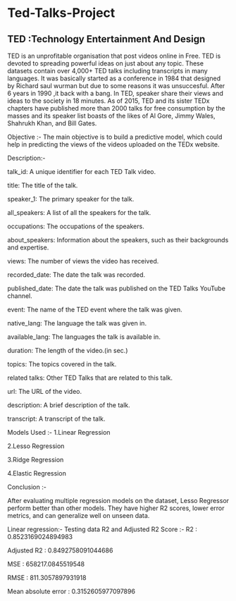 # Ted-Talks-Project

## TED :Technology Entertainment And Design

TED is an unprofitable organisation that post videos online in Free. TED is devoted to spreading powerful ideas on just about any topic. These datasets contain over 4,000+ TED talks including transcripts in many languages. It was basically started as a conference in 1984 that designed by Richard saul wurman but due to some reasons it was unsuccesful. After 6 years in 1990 ,it back with a bang. In TED, speaker share their views and ideas to the society in 18 minutes. As of 2015, TED and its sister TEDx chapters have published more than 2000 talks for free consumption by the masses and its speaker list boasts of the likes of Al Gore, Jimmy Wales, Shahrukh Khan, and Bill Gates.

Objective :-
The main objective is to build a predictive model, which could help in predicting the views of the videos uploaded on the TEDx website.

Description:-

talk_id: A unique identifier for each TED Talk video.

title: The title of the talk.

speaker_1: The primary speaker for the talk.

all_speakers: A list of all the speakers for the talk.

occupations: The occupations of the speakers.

about_speakers: Information about the speakers, such as their backgrounds and expertise.

views: The number of views the video has received.

recorded_date: The date the talk was recorded.

published_date: The date the talk was published on the TED Talks YouTube channel.

event: The name of the TED event where the talk was given.

native_lang: The language the talk was given in.

available_lang: The languages the talk is available in.

duration: The length of the video.(in sec.)

topics: The topics covered in the talk.

related talks: Other TED Talks that are related to this talk.

url: The URL of the video.

description: A brief description of the talk.

transcript: A transcript of the talk.

Models Used :-
1.Linear Regression

2.Lesso Regression

3.Ridge Regression

4.Elastic Regression

Conclusion :-

After evaluating multiple regression models on the dataset, Lesso Regressor perform better than other models. They have higher R2 scores, lower error metrics, and can generalize well on unseen data.

Linear regression:-
Testing data R2 and Adjusted R2 Score :-
R2 : 0.8523169024894983

Adjusted R2 : 0.8492758091044686

MSE : 658217.0845519548

RMSE : 811.3057897931918

Mean absolute error : 0.3152605977097896
